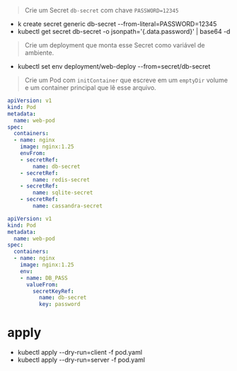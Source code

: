 > Crie um Secret `db-secret` com chave `PASSWORD=12345`
- k create secret generic db-secret --from-literal=PASSWORD=12345
- kubectl get secret db-secret -o jsonpath='{.data.password}' | base64 -d

> Crie um deployment que monta esse Secret como variável de ambiente.
- kubectl set env deployment/web-deploy --from=secret/db-secret

> Crie um Pod com `initContainer` que escreve em um `emptyDir` volume e um container principal que lê esse arquivo.
```yaml
apiVersion: v1
kind: Pod
metadata:
  name: web-pod
spec:
  containers:
  - name: nginx
    image: nginx:1.25
    envFrom:
    - secretRef:
        name: db-secret
    - secretRef:
        name: redis-secret
    - secretRef:
        name: sqlite-secret
    - secretRef:
        name: cassandra-secret
```
```yaml
apiVersion: v1
kind: Pod
metadata:
  name: web-pod
spec:
  containers:
  - name: nginx
    image: nginx:1.25
    env:
    - name: DB_PASS
      valueFrom:
        secretKeyRef:
          name: db-secret
          key: password
```

# apply
- kubectl apply --dry-run=client -f pod.yaml
- kubectl apply --dry-run=server -f pod.yaml
